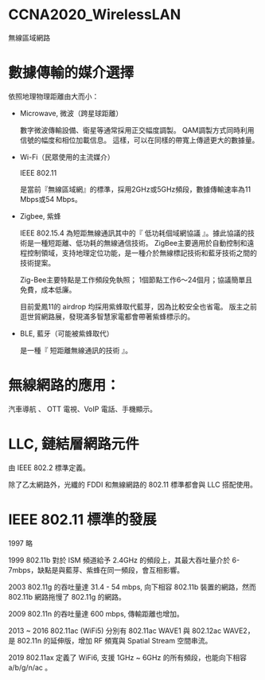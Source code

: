 # CCNA2020_WirelessLAN
無線區域網路

# 數據傳輸的媒介選擇

依照地理物理距離由大而小：

* Microwave, 微波（跨星球距離）

  數字微波傳輸設備、衛星等通常採用正交幅度調製。
  QAM調製方式同時利用信號的幅度和相位加載信息。
  這樣，可以在同樣的帶寬上傳遞更大的數據量。

* Wi-Fi（民眾使用的主流媒介）

   IEEE 802.11
   
   是當前『無線區域網』的標準，採用2GHz或5GHz頻段，數據傳輸速率為11 Mbps或54 Mbps。

* Zigbee, 紫蜂

   IEEE 802.15.4 為短距無線通訊其中的『 低功耗個域網協議 』。據此協議的技術是一種短距離、低功耗的無線通信技術。
   ZigBee主要適用於自動控制和遠程控制領域，支持地理定位功能，是一種介於無線標記技術和藍牙技術之間的技術提案。
   
   Zig-Bee主要特點是工作頻段免執照； 1個節點工作6～24個月；協議簡單且免費，成本低廉。

     目前愛鳳11的 airdrop 均採用紫蜂取代藍芽，因為比較安全也省電。
     版主之前逛世貿網路展，發現滿多智慧家電都會帶著紫蜂標示的。

* BLE, 藍牙（可能被紫蜂取代）

     是一種『 短距離無線通訊的技術 』。

# 無線網路的應用：

汽車導航 、 OTT 電視、VoIP 電話、手機顯示。

# LLC, 鏈結層網路元件

由 IEEE 802.2 標準定義。

除了乙太網路外，光纖的 FDDI 和無線網路的 802.11 標準都會與 LLC 搭配使用。

# IEEE 802.11 標準的發展

1997 略

1999 802.11b 對於 ISM 頻道給予 2.4GHz 的頻段上，其最大吞吐量介於 6-7mbps，缺點是與藍芽、紫蜂在同一頻段，會互相影響。

2003 802.11g 的吞吐量達 31.4 - 54 mbps, 向下相容 802.11b 裝置的網路，然而 802.11b 網路拖慢了 802.11g 的網路。

2009 802.11n 的吞吐量達 600 mbps, 傳輸距離也增加。

2013 ~ 2016 802.11ac (WiFi5) 分別有 802.11ac WAVE1 與 802.12ac WAVE2，
是 802.11n 的延伸版，增加 RF 頻寬與 Spatial Stream 空間串流。

2019 802.11ax 定義了 WiFi6, 支援 1GHz ~ 6GHz 的所有頻段，也能向下相容 a/b/g/n/ac 。

